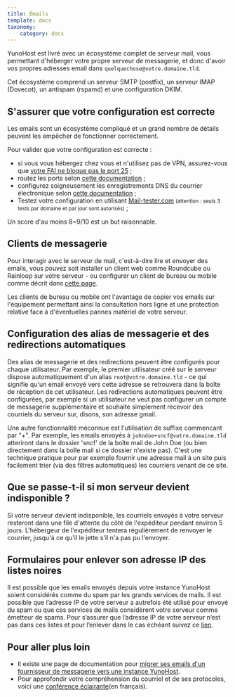 ```yaml
---
title: Emails
template: docs
taxonomy:
    category: docs
---
```


YunoHost est livré avec un écosystème complet de serveur mail, vous permettant d'héberger votre propre serveur de messagerie, et donc d'avoir vos propres adresses email dans `quelquechose@votre.domaine.tld`.

Cet écosystème comprend un serveur SMTP (postfix), un serveur IMAP (Dovecot), un antispam (rspamd) et une configuration DKIM.

## S'assurer que votre configuration est correcte

Les emails sont un écosystème compliqué et un grand nombre de détails peuvent les empêcher de fonctionner correctement.

Pour valider que votre configuration est correcte :
- si vous vous hébergez chez vous et n'utilisez pas de VPN, assurez-vous que [votre FAI ne bloque pas le port 25](/isp) ;
- routez les ports selon [cette documentation](/isp_box_config) ;
- configurez soigneusement les enregistrements DNS du courrier électronique selon [cette documentation](/dns_config) ;
- Testez votre configuration en utilisant [Mail-tester.com](https://mail-tester.com) <small>(attention : seuls 3 tests par domaine et par jour sont autorisés)</small> ;

Un score d'au moins 8~9/10 est un but raisonnable.

## Clients de messagerie

Pour interagir avec le serveur de mail, c'est-à-dire lire et envoyer des emails, vous pouvez soit installer un client web comme Roundcube ou Rainloop sur votre serveur - ou configurer un client de bureau ou mobile comme décrit dans [cette page](/email_configure_client).

Les clients de bureau ou mobile ont l'avantage de copier vos emails sur l'équipement permettant ainsi la consultation hors ligne et une protection relative face à d'éventuelles pannes matériel de votre serveur.

## Configuration des alias de messagerie et des redirections automatiques

Des alias de messagerie et des redirections peuvent être configurés pour chaque utilisateur. Par exemple, le premier utilisateur créé sur le serveur dispose automatiquement d'un alias `root@votre.domaine.tld` - ce qui signifie qu'un email envoyé vers cette adresse se retrouvera dans la boîte de réception de cet utilisateur. Les redirections automatiques peuvent être configurées, par exemple si un utilisateur ne veut pas configurer un compte de messagerie supplémentaire et souhaite simplement recevoir des courriels du serveur sur, disons, son adresse gmail.

Une autre fonctionnalité méconnue est l'utilisation de suffixe commencant par "+". Par exemple, les emails envoyés à `johndoe+sncf@votre.domaine.tld` atteriront dans le dossier 'sncf' de la boîte mail de John Doe (ou bien directement dans la boîle mail si ce dossier n'existe pas). C'est une technique pratique pour par exemple fournir une adresse mail à un site puis facilement trier (via des filtres automatiques) les courriers venant de ce site.

## Que se passe-t-il si mon serveur devient indisponible ?

Si votre serveur devient indisponible, les courriels envoyés à votre serveur resteront dans une file d'attente du côté de l'expéditeur pendant environ 5 jours. L'hébergeur de l'expéditeur tentera régulièrement de renvoyer le courrier, jusqu'à ce qu'il le jette s'il n'a pas pu l'envoyer.

## Formulaires pour enlever son adresse IP des listes noires

Il est possible que les emails envoyés depuis votre instance YunoHost soient considérés comme du spam par les grands services de mails.
Il est possible que l’adresse IP de votre serveur a autrefois été utilisé pour envoyé du spam ou que ces services de mails considèrent votre serveur comme émetteur de spams.
Pour s’assurer que l’adresse IP de votre serveur n’est pas dans ces listes et pour l’enlever dans le cas échéant suivez ce [lien](/blacklist_forms).


## Pour aller plus loin

- Il existe une page de documentation pour [migrer ses emails d'un fournisseur de messagerie vers une instance YunoHost](/email_migration).
- Pour approfondir votre compréhension du courriel et de ses protocoles, voici une [conférence éclairante](https://www.octopuce.fr/conference-lemail-vaste-sujet-par-benjamin-sonntag/)(en français).
